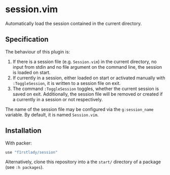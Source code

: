 # session.vim

Automatically load the session contained in the current directory.

## Specification

The behaviour of this plugin is:
 1. If there is a session file (e.g. `Session.vim`) in the current directory, no
    input from stdin and no file argument on the command line, the session is
    loaded on start.
 2. If currently in a session, either loaded on start or activated manually with
    `:ToggleSession`, it is written to a session file on exit.
 3. The command `:ToggleSession` toggles, whether the current session is saved
    on exit.  Additionally, the session file will be removed or created if a
    currently in a session or not respectively.

The name of the session file may be configured via the `g:session_name`
variable.  By default, it is named `Session.vim`.

## Installation

With packer:
```lua
use "f1rstlady/session"
```

Alternatively, clone this repository into a the `start/` directory of a package
(see `:h packages`).
